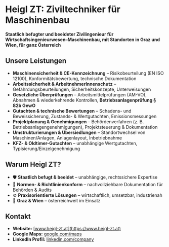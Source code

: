 # Heigl ZT: Ziviltechniker für Maschinenbau

**Staatlich befugter und beeideter Zivilingenieur für Wirtschaftsingenieurwesen–Maschinenbau, mit Standorten in Graz und Wien, für ganz Österreich**

## Unsere Leistungen

- **Maschinensicherheit & CE-Kennzeichnung** – Risikobeurteilung (EN ISO 12100), Konformitätsbewertung, technische Dokumentation
- **Arbeitssicherheit & ArbeitnehmerInnenschutz** – Gefährdungsbeurteilungen, Sicherheitskonzepte, Unterweisungen
- **Gesetzliche Überprüfungen** – Arbeitsmittelprüfungen (AM-VO), Abnahmen & wiederkehrende Kontrollen, **Betriebsanlagenprüfung § 82b GewO**
- **Gutachten & technische Bewertungen** – Schadens- und Beweissicherung, Zustands- & Wertgutachten, Emissionsmessungen
- **Projektplanung & Genehmigungen** – Behördenverfahren (z. B. Betriebsanlagengenehmigungen), Projektsteuerung & Dokumentation
- **Umstrukturierungen & Übersiedlungen** – Standortwechsel von Maschinen/Anlagen, Anlagenlayout, Inbetriebnahme
- **KFZ- & Oldtimer-Gutachten** – unabhängige Wertgutachten, Typisierung/Einzelgenehmigung

## Warum Heigl ZT?

- 🛡 **Staatlich befugt & beeidet** – unabhängige, rechtssichere Expertise
- 📜 **Normen- & Richtlinienkonform** – nachvollziehbare Dokumentation für Behörden & Audits
- ⚙ **Praxisorientierte Lösungen** – wirtschaftlich, umsetzbar, industrienah
- 📍 **Graz & Wien** – österreichweit im Einsatz

## Kontakt

- **Website:** [www.heigl-zt.at](https://www.heigl-zt.at)
- **Google Maps:** [google.com/maps](https://maps.app.goo.gl/BciHzbyhsAadMrXi7)
- **LinkedIn Profil:** [linkedin.com/company](https://www.linkedin.com/company/ziviltechnikerkanzlei-dipl-ing-alexander-heigl)
